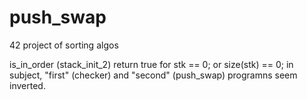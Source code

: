 # push_swap
42 project of sorting algos

is_in_order (stack_init_2) return true for stk == 0; or size(stk) == 0;
in subject, "first" (checker) and "second" (push_swap) programns seem inverted.
